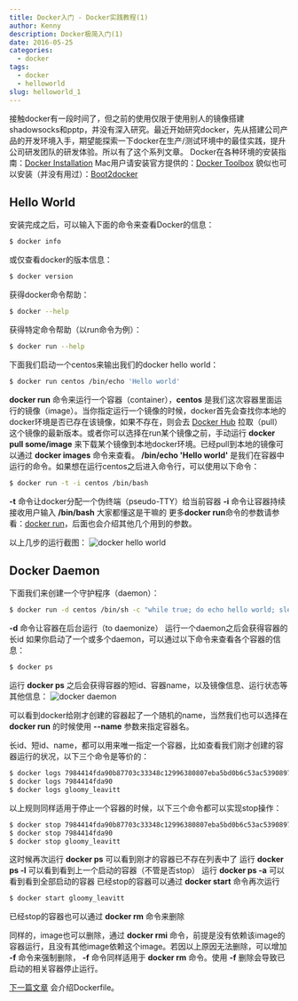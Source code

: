 ```yaml
---
title: Docker入门 - Docker实践教程(1)
author: Kenny
description: Docker极简入门(1)
date: 2016-05-25
categories:
  - docker
tags:
  - docker
  - helloworld
slug: helloworld_1
---
```


接触docker有一段时间了，但之前的使用仅限于使用别人的镜像搭建shadowsocks和pptp，并没有深入研究。最近开始研究docker，先从搭建公司产品的开发环境入手，期望能探索一下docker在生产/测试环境中的最佳实践，提升公司研发团队的研发体验。所以有了这个系列文章。
Docker在各种环境的安装指南：[Docker Installation](https://docs.docker.com/engine/installation)
Mac用户请安装官方提供的：[Docker Toolbox](https://docs.docker.com/engine/installation/mac/)
貌似也可以安装（并没有用过）：[Boot2docker](http://boot2docker.io)
## Hello World
安装完成之后，可以输入下面的命令来查看Docker的信息：
``` bash
$ docker info
```
或仅查看docker的版本信息：
``` bash
$ docker version
```
获得docker命令帮助：
``` bash
$ docker --help
```
获得特定命令帮助（以run命令为例）：
``` bash
$ docker run --help
```
下面我们启动一个centos来输出我们的docker hello world：
``` bash
$ docker run centos /bin/echo 'Hello world'
```
**docker run** 命令来运行一个容器（container），**centos** 是我们这次容器里面运行的镜像（image）。当你指定运行一个镜像的时候，docker首先会查找你本地的docker环境是否已存在该镜像，如果不存在，则会去 [Docker Hub](https://hub.docker.com) 拉取（pull）这个镜像的最新版本。或者你可以选择在run某个镜像之前，手动运行 **docker pull some/image** 来下载某个镜像到本地docker环境。已经pull到本地的镜像可以通过 **docker images** 命令来查看。
**/bin/echo 'Hello world'** 是我们在容器中运行的命令。如果想在运行centos之后进入命令行，可以使用以下命令：
``` bash
$ docker run -t -i centos /bin/bash
```
**-t** 命令让docker分配一个伪终端（pseudo-TTY）给当前容器
**-i** 命令让容器持续接收用户输入
**/bin/bash** 大家都懂这是干嘛的
更多**docker run**命令的参数请参看：[docker run](https://docs.docker.com/engine/reference/commandline/run/)，后面也会介绍其他几个用到的参数。

以上几步的运行截图：
![docker hello world](/img/docker/docker1-1.png)
## Docker Daemon
下面我们来创建一个守护程序（daemon）：
``` bash
$ docker run -d centos /bin/sh -c "while true; do echo hello world; sleep 1; done"
```
**-d** 命令让容器在后台运行（to daemonize）
运行一个daemon之后会获得容器的长id
如果你启动了一个或多个daemon，可以通过以下命令来查看各个容器的信息：
``` bash
$ docker ps
```
运行 **docker ps** 之后会获得容器的短id、容器name，以及镜像信息、运行状态等其他信息：
![docker daemon](/img/docker/docker1-2.png)

可以看到docker给刚才创建的容器起了一个随机的name，当然我们也可以选择在 **docker run** 的时候使用 **--name** 参数来指定容器名。

长id、短id、name，都可以用来唯一指定一个容器，比如查看我们刚才创建的容器运行的状况，以下三个命令是等价的：
``` bash
$ docker logs 7984414fda90b87703c33348c12996380807eba5bd0b6c53ac5390897027781a
$ docker logs 7984414fda90
$ docker logs gloomy_leavitt
```
以上规则同样适用于停止一个容器的时候，以下三个命令都可以实现stop操作：
``` bash
$ docker stop 7984414fda90b87703c33348c12996380807eba5bd0b6c53ac5390897027781a
$ docker stop 7984414fda90
$ docker stop gloomy_leavitt
```
这时候再次运行 **docker ps** 可以看到刚才的容器已不存在列表中了
运行 **docker ps -l** 可以看到看到上一个启动的容器（不管是否stop）
运行 **docker ps -a** 可以看到看到全部启动的容器
已经stop的容器可以通过 **docker start** 命令再次运行
``` bash
$ docker start gloomy_leavitt
```
已经stop的容器也可以通过 **docker rm** 命令来删除

同样的，image也可以删除，通过 **docker rmi** 命令，前提是没有依赖该image的容器运行，且没有其他image依赖这个image。若因以上原因无法删除，可以增加 **-f** 命令来强制删除， **-f** 命令同样适用于 **docker rm** 命令。使用 **-f** 删除会导致已启动的相关容器停止运行。

[下一篇文章](/posts/docker/helloworld_2) 会介绍Dockerfile。
